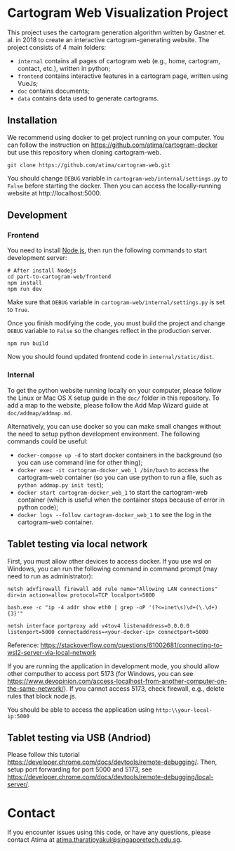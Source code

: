# Cartogram Web Visualization Project

This project uses the cartogram generation algorithm written by Gastner et. al. in 2018 to create an interactive cartogram-generating website. The project consists of 4 main folders:

- `internal` contains all pages of cartogram web (e.g., home, cartogram, contact, etc.), written in python;
- `frontend` contains interactive features in a cartogram page, written using VueJs;
- `doc` contains documents;
- `data` contains data used to generate cartograms.

## Installation

We recommend using docker to get project running on your computer. You can follow the instruction on https://github.com/atima/cartogram-docker but use this repository when cloning cartogram-web.

```shell script
git clone https://github.com/atima/cartogram-web.git
```

You should change `DEBUG` variable in `cartogram-web/internal/settings.py` to `False` before starting the docker. Then you can access the locally-running website at http://localhost:5000.

## Development

### Frontend

You need to install [Node.js](https://nodejs.org), then run the following commands to start development server:

```shell script
# After install Nodejs
cd part-to-cartogram-web/frontend
npm install
npm run dev
```

Make sure that `DEBUG` variable in `cartogram-web/internal/settings.py` is set to `True`.

Once you finish modifying the code, you must build the project and change `DEBUG` variable to `False` so the changes reflect in the production server.

```shell script
npm run build
```

Now you should found updated frontend code in `internal/static/dist`.

### Internal

To get the python website running locally on your computer, please follow the Linux or Mac OS X setup guide in the `doc/` folder in this repository. To add a map to the website, please follow the Add Map Wizard guide at `doc/addmap/addmap.md`.

Alternatively, you can use docker so you can make small changes without the need to setup python development environment. The following commands could be useful:

- `docker-compose up -d` to start docker containers in the background (so you can use command line for other thing);
- `docker exec -it cartogram-docker_web_1 /bin/bash` to access the cartogram-web container (so you can use python to run a file, such as `python addmap.py init test`);
- `docker start cartogram-docker_web_1` to start the cartogram-web container (which is useful when the container stops because of error in python code);
- `docker logs --follow cartogram-docker_web_1` to see the log in the cartogram-web container.

## Tablet testing via local network

First, you must allow other devices to access docker. If you use wsl on Windows, you can run the following command in command prompt (may need to run as administrator):

```shell script
netsh advfirewall firewall add rule name="Allowing LAN connections" dir=in action=allow protocol=TCP localport=5000

bash.exe -c "ip -4 addr show eth0 | grep -oP '(?<=inet\s)\d+(\.\d+){3}'"

netsh interface portproxy add v4tov4 listenaddress=0.0.0.0 listenport=5000 connectaddress=<your-docker-ip> connectport=5000
```

Reference: https://stackoverflow.com/questions/61002681/connecting-to-wsl2-server-via-local-network

If you are running the application in development mode, you should allow other computher to access port 5173 (for Windows, you can see https://www.devopinion.com/access-localhost-from-another-computer-on-the-same-network/). If you cannot access 5173, check firewall, e.g., delete rules that block node.js.

You should be able to access the application using `http:\\your-local-ip:5000`

## Tablet testing via USB (Andriod)

Please follow this tutorial https://developer.chrome.com/docs/devtools/remote-debugging/. Then, setup port forwarding for port 5000 and 5173, see https://developer.chrome.com/docs/devtools/remote-debugging/local-server/.

# Contact

If you encounter issues using this code, or have any questions, please contact Atima at atima.tharatipyakul@singaporetech.edu.sg.
